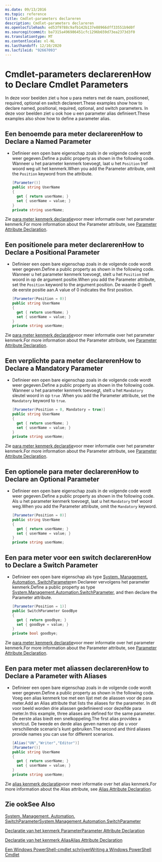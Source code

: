 ```yaml
---
ms.date: 09/13/2016
ms.topic: reference
title: Cmdlet-parameters declareren
description: Cmdlet-parameters declareren
ms.openlocfilehash: ed53f9788c9afb142b137e08966dff33551b9d0f
ms.sourcegitcommit: ba7315a496986451cfc1296b659d73ea2373d3f0
ms.translationtype: MT
ms.contentlocale: nl-NL
ms.lasthandoff: 12/10/2020
ms.locfileid: "92667093"
---
```

# <a name="how-to-declare-cmdlet-parameters"></a><span data-ttu-id="e7a92-103">Cmdlet-parameters declareren</span><span class="sxs-lookup"><span data-stu-id="e7a92-103">How to Declare Cmdlet Parameters</span></span>

<span data-ttu-id="e7a92-104">In deze voor beelden ziet u hoe u para meters met de naam, positioneel, required, optional en switch declareert.</span><span class="sxs-lookup"><span data-stu-id="e7a92-104">These examples show how to declare named, positional, required, optional, and switch parameters.</span></span> <span data-ttu-id="e7a92-105">In deze voor beelden ziet u ook hoe u een parameter alias definieert.</span><span class="sxs-lookup"><span data-stu-id="e7a92-105">These examples also show how to define a parameter alias.</span></span>

## <a name="how-to-declare-a-named-parameter"></a><span data-ttu-id="e7a92-106">Een benoemde para meter declareren</span><span class="sxs-lookup"><span data-stu-id="e7a92-106">How to Declare a Named Parameter</span></span>

- <span data-ttu-id="e7a92-107">Definieer een open bare eigenschap zoals in de volgende code wordt weer gegeven.</span><span class="sxs-lookup"><span data-stu-id="e7a92-107">Define a public property as shown in the following code.</span></span> <span data-ttu-id="e7a92-108">Wanneer u het parameter kenmerk toevoegt, laat u het `Position` tref woord weg uit het kenmerk.</span><span class="sxs-lookup"><span data-stu-id="e7a92-108">When you add the Parameter attribute, omit the `Position` keyword from the attribute.</span></span>

    ```csharp
    [Parameter()]
    public string UserName
    {
      get { return userName; }
      set { userName = value; }
    }
    private string userName;
    ```

<span data-ttu-id="e7a92-109">Zie [para meter kenmerk declaratie](./parameter-attribute-declaration.md)voor meer informatie over het parameter kenmerk.</span><span class="sxs-lookup"><span data-stu-id="e7a92-109">For more information about the Parameter attribute, see [Parameter Attribute Declaration](./parameter-attribute-declaration.md).</span></span>

## <a name="how-to-declare-a-positional-parameter"></a><span data-ttu-id="e7a92-110">Een positionele para meter declareren</span><span class="sxs-lookup"><span data-stu-id="e7a92-110">How to Declare a Positional Parameter</span></span>

- <span data-ttu-id="e7a92-111">Definieer een open bare eigenschap zoals in de volgende code wordt weer gegeven.</span><span class="sxs-lookup"><span data-stu-id="e7a92-111">Define a public property as shown in the following code.</span></span> <span data-ttu-id="e7a92-112">Wanneer u het parameter kenmerk toevoegt, stelt u het `Position` tref woord in op de argument positie.</span><span class="sxs-lookup"><span data-stu-id="e7a92-112">When you add the Parameter attribute, set the `Position` keyword to the argument position.</span></span> <span data-ttu-id="e7a92-113">De waarde 0 geeft de eerste positie aan.</span><span class="sxs-lookup"><span data-stu-id="e7a92-113">A value of 0 indicates the first position.</span></span>

    ```csharp
    [Parameter(Position = 0)]
    public string UserName
    {
      get { return userName; }
      set { userName = value; }
    }
    private string userName;
    ```

<span data-ttu-id="e7a92-114">Zie [para meter kenmerk declaratie](./parameter-attribute-declaration.md)voor meer informatie over het parameter kenmerk.</span><span class="sxs-lookup"><span data-stu-id="e7a92-114">For more information about the Parameter attribute, see [Parameter Attribute Declaration](./parameter-attribute-declaration.md).</span></span>

## <a name="how-to-declare-a-mandatory-parameter"></a><span data-ttu-id="e7a92-115">Een verplichte para meter declareren</span><span class="sxs-lookup"><span data-stu-id="e7a92-115">How to Declare a Mandatory Parameter</span></span>

- <span data-ttu-id="e7a92-116">Definieer een open bare eigenschap zoals in de volgende code wordt weer gegeven.</span><span class="sxs-lookup"><span data-stu-id="e7a92-116">Define a public property as shown in the following code.</span></span> <span data-ttu-id="e7a92-117">Wanneer u het parameter kenmerk toevoegt, stelt u het `Mandatory` sleutel woord in op `true` .</span><span class="sxs-lookup"><span data-stu-id="e7a92-117">When you add the Parameter attribute, set the `Mandatory` keyword to `true`.</span></span>

    ```csharp
    [Parameter(Position = 0, Mandatory = true)]
    public string UserName
    {
      get { return userName; }
      set { userName = value; }
    }
    private string userName;
    ```

<span data-ttu-id="e7a92-118">Zie [para meter kenmerk declaratie](./parameter-attribute-declaration.md)voor meer informatie over het parameter kenmerk.</span><span class="sxs-lookup"><span data-stu-id="e7a92-118">For more information about the Parameter attribute, see [Parameter Attribute Declaration](./parameter-attribute-declaration.md).</span></span>

## <a name="how-to-declare-an-optional-parameter"></a><span data-ttu-id="e7a92-119">Een optionele para meter declareren</span><span class="sxs-lookup"><span data-stu-id="e7a92-119">How to Declare an Optional Parameter</span></span>

- <span data-ttu-id="e7a92-120">Definieer een open bare eigenschap zoals in de volgende code wordt weer gegeven.</span><span class="sxs-lookup"><span data-stu-id="e7a92-120">Define a public property as shown in the following code.</span></span> <span data-ttu-id="e7a92-121">Als u het parameter kenmerk toevoegt, laat u het `Mandatory` tref woord weg.</span><span class="sxs-lookup"><span data-stu-id="e7a92-121">When you add the Parameter attribute, omit the `Mandatory` keyword.</span></span>

    ```csharp
    [Parameter(Position = 0)]
    public string UserName
    {
      get { return userName; }
      set { userName = value; }
    }
    private string userName;
    ```

## <a name="how-to-declare-a-switch-parameter"></a><span data-ttu-id="e7a92-122">Een para meter voor een switch declareren</span><span class="sxs-lookup"><span data-stu-id="e7a92-122">How to Declare a Switch Parameter</span></span>

- <span data-ttu-id="e7a92-123">Definieer een open bare eigenschap als type [System. Management. Automation. SwitchParameter](/dotnet/api/System.Management.Automation.SwitchParameter)en Declareer vervolgens het parameter kenmerk.</span><span class="sxs-lookup"><span data-stu-id="e7a92-123">Define a public property as type [System.Management.Automation.SwitchParameter](/dotnet/api/System.Management.Automation.SwitchParameter), and then declare the Parameter attribute.</span></span>

    ```csharp
    [Parameter(Position = 1)]
    public SwitchParameter GoodBye
    {
      get { return goodbye; }
      set { goodbye = value; }
    }
    private bool goodbye;
    ```

<span data-ttu-id="e7a92-124">Zie [para meter kenmerk declaratie](./parameter-attribute-declaration.md)voor meer informatie over het parameter kenmerk.</span><span class="sxs-lookup"><span data-stu-id="e7a92-124">For more information about the Parameter attribute, see [Parameter Attribute Declaration](./parameter-attribute-declaration.md).</span></span>

## <a name="how-to-declare-a-parameter-with-aliases"></a><span data-ttu-id="e7a92-125">Een para meter met aliassen declareren</span><span class="sxs-lookup"><span data-stu-id="e7a92-125">How to Declare a Parameter with Aliases</span></span>

- <span data-ttu-id="e7a92-126">Definieer een open bare eigenschap zoals in de volgende code wordt weer gegeven.</span><span class="sxs-lookup"><span data-stu-id="e7a92-126">Define a public property as shown in the following code.</span></span> <span data-ttu-id="e7a92-127">Voeg een alias kenmerk toe met een lijst met de aliassen voor de para meter.</span><span class="sxs-lookup"><span data-stu-id="e7a92-127">Add an Alias attribute that lists the aliases for the parameter.</span></span> <span data-ttu-id="e7a92-128">In dit voor beeld worden drie aliassen gedefinieerd voor dezelfde para meter.</span><span class="sxs-lookup"><span data-stu-id="e7a92-128">In this example, three aliases are defined for the same parameter.</span></span> <span data-ttu-id="e7a92-129">De eerste alias biedt een snelkoppeling.</span><span class="sxs-lookup"><span data-stu-id="e7a92-129">The first alias provides a shortcut.</span></span> <span data-ttu-id="e7a92-130">De tweede en derde alias geven namen op die u voor verschillende scenario's kunt gebruiken.</span><span class="sxs-lookup"><span data-stu-id="e7a92-130">The second and third aliases provide names you can use for different scenarios.</span></span>

    ```csharp
    [Alias("UN","Writer","Editor")]
    [Parameter()]
    public string UserName
    {
      get { return userName; }
      set { userName = value; }
    }
    private string userName;
    ```

<span data-ttu-id="e7a92-131">Zie [alias kenmerk declaratie](./alias-attribute-declaration.md)voor meer informatie over het alias kenmerk.</span><span class="sxs-lookup"><span data-stu-id="e7a92-131">For more information about the Alias attribute, see [Alias Attribute Declaration](./alias-attribute-declaration.md).</span></span>

## <a name="see-also"></a><span data-ttu-id="e7a92-132">Zie ook</span><span class="sxs-lookup"><span data-stu-id="e7a92-132">See Also</span></span>

[<span data-ttu-id="e7a92-133">System. Management. Automation. SwitchParameter</span><span class="sxs-lookup"><span data-stu-id="e7a92-133">System.Management.Automation.SwitchParameter</span></span>](/dotnet/api/System.Management.Automation.SwitchParameter)

[<span data-ttu-id="e7a92-134">Declaratie van het kenmerk Parameter</span><span class="sxs-lookup"><span data-stu-id="e7a92-134">Parameter Attribute Declaration</span></span>](./parameter-attribute-declaration.md)

[<span data-ttu-id="e7a92-135">Declaratie van het kenmerk Alias</span><span class="sxs-lookup"><span data-stu-id="e7a92-135">Alias Attribute Declaration</span></span>](./alias-attribute-declaration.md)

[<span data-ttu-id="e7a92-136">Een Windows PowerShell-cmdlet schrijven</span><span class="sxs-lookup"><span data-stu-id="e7a92-136">Writing a Windows PowerShell Cmdlet</span></span>](./writing-a-windows-powershell-cmdlet.md)
